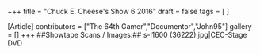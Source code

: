 +++
title = "Chuck E. Cheese's Show 6 2016"
draft = false
tags = [ ]

[Article]
contributors = ["The 64th Gamer","Documentor","John95"]
gallery = []
+++
##Showtape Scans / Images:##
<gallery>
s-l1600 (36222).jpg|CEC-Stage DVD
</gallery>